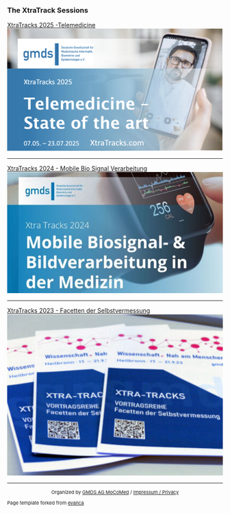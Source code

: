 
### The XtraTrack Sessions

[XtraTracks 2025 -Telemedicine <img src="images/xtratrackslogo2025.png?raw=true"/>](/2025/XtraTracksOverview)

---
[XtraTracks 2024 - Mobile Bio Signal Verarbeitung <img src="images/xtratrackslogo2024.jpg?raw=true"/>](/2024/XtraTracksOverview)


---
[XtraTracks 2023 - Facetten der Selbstvermessung <img src="images/xtratrackslogo2023.png?raw=true"/>](/2023/XtraTracksOverview)


---
<center><p style="font-size:11px">Organized by <a href="http://mocomed.de">GMDS AG MoCoMed</a> / <a href="imprint">Impressum / Privacy</a></p></center>
<p style="font-size:11px">Page template forked from <a href="https://github.com/evanca/quick-portfolio">evanca</a></p>
<!-- Remove above link if you don't want to attibute -->

